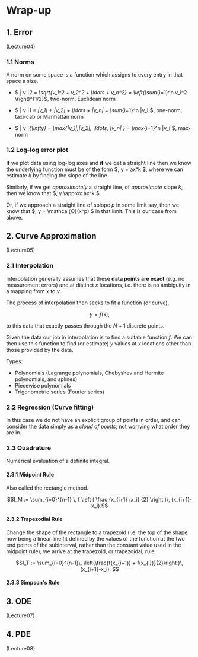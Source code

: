 # Wrap-up

## 1. Error

(Lecture04)

### 1.1 Norms

A norm on some space is a function which assigns to every entry in that space a size.

- $ \| v \|_2 = \sqrt{v_1^2 + v_2^2 + \ldots + v_n^2} = \left(\sum_{i=1}^n v_i^2 \right)^{1/2}$, two-norm, Euclidean norm

- $ \| v \|_1 = |v_1| + |v_2| + \ldots + |v_n| = \sum_{i=1}^n |v_i|$, one-norm, taxi-cab or Manhattan norm

- $ \| v \|_{\infty} = \max\{|v_1|,|v_2|, \ldots, |v_n| \} = \max_{i=1}^n |v_i|$, max-norm

### 1.2 Log-log error plot

**If** we plot data using log-log axes and **if** we get a straight line then we know the underlying function must be of the form $\, y = ax^k $, where we can estimate $k$ by finding the slope of the line.

Similarly, if we get *approximately* a straight line, of *approximate* slope $k$, then we know that $\, y \approx ax^k $.  

Or, if we approach a straight line of splope $p$ in some limit say, then we know that $\, y = \mathcal{O}(x^p) $ in that limit.  This is our case from above.

## 2. Curve Approximation

(Lecture05)

### 2.1 Interpolation

Interpolation generally assumes that these **data points are exact** (e.g. no measurement errors) and at distinct $x$ locations, i.e. there is no ambiguity in a mapping from $x$ to $y$.

The process of interpolation then seeks to fit a function (or curve),

$$ y = f(x), $$

to this data that exactly passes through the $N+1$ discrete points.

Given the data our job in interpolation is to find a suitable function $f$. We can then use this function to find (or estimate) $y$ values at $x$ locations other than those provided by the data.

Types:

- Polynomials (Lagrange polynomials, Chebyshev and Hermite polynomials, and splines)
- Piecewise polynomials
- Trigonometric series (Fourier series)

### 2.2 Regression (Curve fitting)

In this case we do not have an explicit group of points in order, and can consider the data simply as a *cloud of points*, not worrying what order they are in.

### 2.3 Quadrature

Numerical evaluation of a definite integral.

#### 2.3.1 Midpoint Rule

Also called the rectangle method.

$$I_M := \sum_{i=0}^{n-1} \, f \left ( \frac {x_{i+1}+x_i} {2} \right )\, (x_{i+1}-x_i).$$

#### 2.3.2 Trapezodial Rule

Change the shape of the rectangle to a trapezoid (i.e. the top of the shape now being a linear line fit defined by the values of the function at the two end points of the subinterval, rather than the constant value used in the midpoint rule), we arrive at the trapezoid, or trapezoidal, rule.

$$I_T := \sum_{i=0}^{n-1}\, \left(\frac{f(x_{i+1}) + f(x_{i})}{2}\right )\, (x_{i+1}-x_i). $$

#### 2.3.3 Simpson's Rule

## 3. ODE

(Lecture07)

## 4. PDE

(Lecture08)
